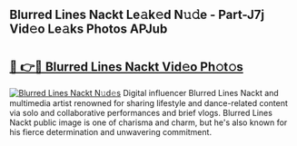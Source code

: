 ## Blurred Lines Nackt Le𝚊k𝚎d N𝚞𝚍e - Part-J7j Vid𝚎o Le𝚊ks Photos APJub

# <h2><a href="http://fb4vtmg.evod.top/?m=Blurred+Lines+Nackt">🔗 👉🔴 Blurred Lines Nackt Vid𝚎o Ph𝚘t𝚘s</a></h2>

[![Blurred Lines Nackt N𝚞d𝚎s](https://i.imgur.com/8V9OHl7.gif)](http://fb4vtmg.evod.top/?m=Blurred+Lines+Nackt)
Digital influencer Blurred Lines Nackt and multimedia artist renowned for sharing lifestyle and dance-related content via solo and collaborative performances and brief vlogs. Blurred Lines Nackt public image is one of charisma and charm, but he's also known for his fierce determination and unwavering commitment. 
